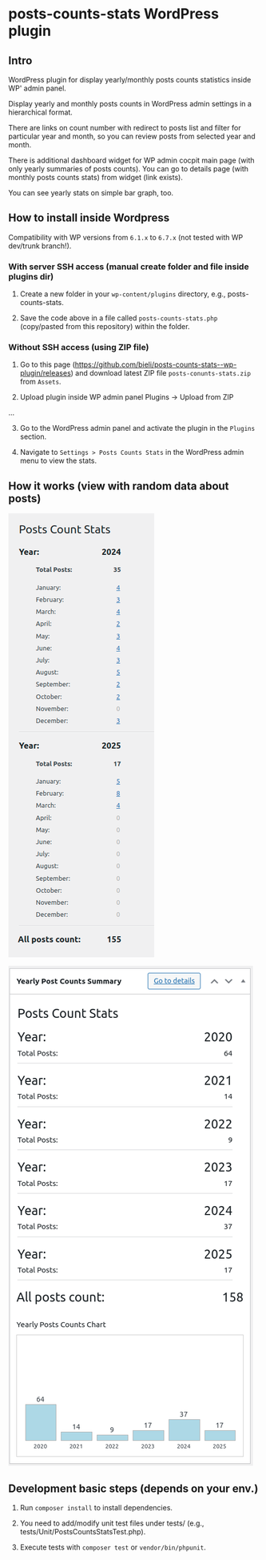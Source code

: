 # posts-counts-stats WordPress plugin

## Intro
WordPress plugin for display yearly/monthly posts counts statistics inside WP' admin panel.

Display yearly and monthly posts counts in WordPress admin settings in a hierarchical format.

There are links on count number with redirect to posts list and filter for particular year and month, so you can review posts from selected year and month.

There is additional dashboard widget for WP admin cocpit main page (with only yearly summaries of posts counts). You can go to details page (with monthly posts counts stats) from widget (link exists).

You can see yearly stats on simple bar graph, too.

## How to install inside Wordpress

Compatibility with WP versions from `6.1.x` to `6.7.x` (not tested with WP dev/trunk branch!).

### With server SSH access (manual create folder and file inside plugins dir)

1. Create a new folder in your `wp-content/plugins` directory, e.g., posts-counts-stats.

2. Save the code above in a file called `posts-counts-stats.php` (copy/pasted from this repository) within the folder.

### Without SSH access (using ZIP file)

1. Go to this page (https://github.com/bieli/posts-counts-stats--wp-plugin/releases) and download latest ZIP file `posts-conunts-stats.zip` from `Assets`.

2. Upload plugin inside WP admin panel Plugins -> Upload from ZIP


...

3. Go to the WordPress admin panel and activate the plugin in the `Plugins` section.

4. Navigate to `Settings > Posts Counts Stats` in the WordPress admin menu to view the stats.

## How it works (view with random data about posts)

![Visual effect of usage this plugin in WP admin](bieli_giithub__posts-counts-stats--wp-plugin1.png)

![Visual effect of usage this plugin in WP admin dashboard widget](bieli_giithub__posts-counts-stats--wp-plugin4.png)

## Development basic steps (depends on your env.)

1. Run `composer install` to install dependencies.

2. You need to add/modify unit test files under tests/ (e.g., tests/Unit/PostsCountsStatsTest.php).

2. Execute tests with `composer test` or `vendor/bin/phpunit`.
